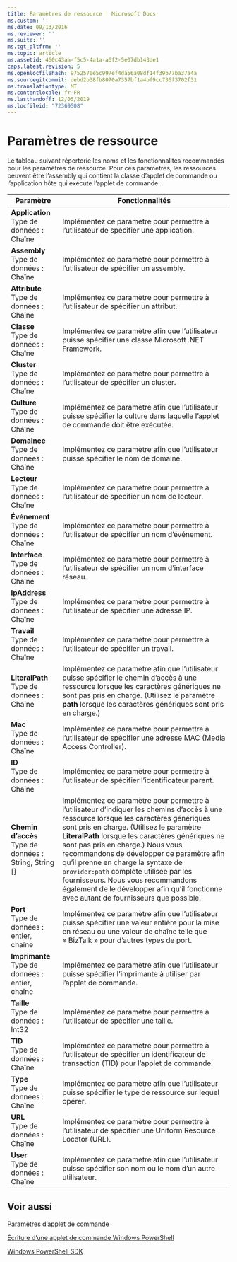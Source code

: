 ```yaml
---
title: Paramètres de ressource | Microsoft Docs
ms.custom: ''
ms.date: 09/13/2016
ms.reviewer: ''
ms.suite: ''
ms.tgt_pltfrm: ''
ms.topic: article
ms.assetid: 460c43aa-f5c5-4a1a-a6f2-5e07db143de1
caps.latest.revision: 5
ms.openlocfilehash: 9752570e5c997ef4da56a08df14f39b77ba37a4a
ms.sourcegitcommit: debd2b38fb8070a7357bf1a4bf9cc736f3702f31
ms.translationtype: MT
ms.contentlocale: fr-FR
ms.lasthandoff: 12/05/2019
ms.locfileid: "72369508"
---
```

# <a name="resource-parameters"></a>Paramètres de ressource

Le tableau suivant répertorie les noms et les fonctionnalités recommandés pour les paramètres de ressource. Pour ces paramètres, les ressources peuvent être l’assembly qui contient la classe d’applet de commande ou l’application hôte qui exécute l’applet de commande.

|Paramètre|Fonctionnalités|
|---|---|
|**Application**<br>Type de données : Chaîne|Implémentez ce paramètre pour permettre à l’utilisateur de spécifier une application.|
|**Assembly**<br>Type de données : Chaîne|Implémentez ce paramètre pour permettre à l’utilisateur de spécifier un assembly.|
|**Attribute**<br>Type de données : Chaîne|Implémentez ce paramètre pour permettre à l’utilisateur de spécifier un attribut.|
|**Classe**<br>Type de données : Chaîne|Implémentez ce paramètre afin que l’utilisateur puisse spécifier une classe Microsoft .NET Framework.|
|**Cluster**<br>Type de données : Chaîne|Implémentez ce paramètre pour permettre à l’utilisateur de spécifier un cluster.|
|**Culture**<br>Type de données : Chaîne|Implémentez ce paramètre afin que l’utilisateur puisse spécifier la culture dans laquelle l’applet de commande doit être exécutée.|
|**Domainee**<br>Type de données : Chaîne|Implémentez ce paramètre afin que l’utilisateur puisse spécifier le nom de domaine.|
|**Lecteur**<br>Type de données : Chaîne|Implémentez ce paramètre pour permettre à l’utilisateur de spécifier un nom de lecteur.|
|**Événement**<br>Type de données : Chaîne|Implémentez ce paramètre pour permettre à l’utilisateur de spécifier un nom d’événement.|
|**Interface**<br>Type de données : Chaîne|Implémentez ce paramètre pour permettre à l’utilisateur de spécifier un nom d’interface réseau.|
|**IpAddress**<br>Type de données : Chaîne|Implémentez ce paramètre pour permettre à l’utilisateur de spécifier une adresse IP.|
|**Travail**<br>Type de données : Chaîne|Implémentez ce paramètre pour permettre à l’utilisateur de spécifier un travail.|
|**LiteralPath**<br>Type de données : Chaîne|Implémentez ce paramètre afin que l’utilisateur puisse spécifier le chemin d’accès à une ressource lorsque les caractères génériques ne sont pas pris en charge. (Utilisez le paramètre **path** lorsque les caractères génériques sont pris en charge.)|
|**Mac**<br>Type de données : Chaîne|Implémentez ce paramètre pour permettre à l’utilisateur de spécifier une adresse MAC (Media Access Controller).|
|**ID**<br>Type de données : Chaîne|Implémentez ce paramètre pour permettre à l’utilisateur de spécifier l’identificateur parent.|
|**Chemin d’accès**<br>Type de données : String, String []|Implémentez ce paramètre pour permettre à l’utilisateur d’indiquer les chemins d’accès à une ressource lorsque les caractères génériques sont pris en charge. (Utilisez le paramètre **LiteralPath** lorsque les caractères génériques ne sont pas pris en charge.) Nous vous recommandons de développer ce paramètre afin qu’il prenne en charge la syntaxe de `provider:path` complète utilisée par les fournisseurs. Nous vous recommandons également de le développer afin qu’il fonctionne avec autant de fournisseurs que possible.|
|**Port**<br>Type de données : entier, chaîne|Implémentez ce paramètre afin que l’utilisateur puisse spécifier une valeur entière pour la mise en réseau ou une valeur de chaîne telle que « BizTalk » pour d’autres types de port.|
|**Imprimante**<br>Type de données : entier, chaîne|Implémentez ce paramètre afin que l’utilisateur puisse spécifier l’imprimante à utiliser par l’applet de commande.|
|**Taille**<br>Type de données : Int32|Implémentez ce paramètre pour permettre à l’utilisateur de spécifier une taille.|
|**TID**<br>Type de données : Chaîne|Implémentez ce paramètre pour permettre à l’utilisateur de spécifier un identificateur de transaction (TID) pour l’applet de commande.|
|**Type**<br>Type de données : Chaîne|Implémentez ce paramètre afin que l’utilisateur puisse spécifier le type de ressource sur lequel opérer.|
|**URL**<br>Type de données : Chaîne|Implémentez ce paramètre pour permettre à l’utilisateur de spécifier une Uniform Resource Locator (URL).|
|**User**<br>Type de données : Chaîne|Implémentez ce paramètre afin que l’utilisateur puisse spécifier son nom ou le nom d’un autre utilisateur.|

## <a name="see-also"></a>Voir aussi

[Paramètres d’applet de commande](./cmdlet-parameters.md)

[Écriture d’une applet de commande Windows PowerShell](./writing-a-windows-powershell-cmdlet.md)

[Windows PowerShell SDK](../windows-powershell-reference.md)
